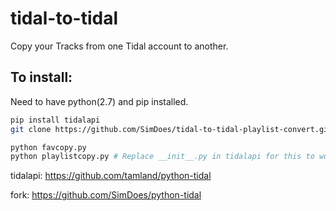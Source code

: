# tidal-to-tidal

Copy your Tracks from one Tidal account to another.

## To install:
Need to have python(2.7) and pip installed.
```bash
pip install tidalapi
git clone https://github.com/SimDoes/tidal-to-tidal-playlist-convert.git && cd tidal-to-tidal-playlist-convert

python favcopy.py
python playlistcopy.py # Replace __init__.py in tidalapi for this to work.
```

tidalapi: https://github.com/tamland/python-tidal

fork: https://github.com/SimDoes/python-tidal
